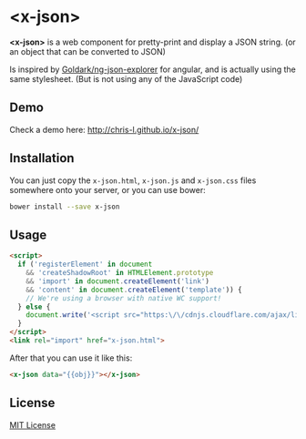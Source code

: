 # &lt;x-json&gt;


**&lt;x-json&gt;** is a web component for pretty-print and display a JSON string. (or an object that can be converted to JSON)

Is inspired by [Goldark/ng-json-explorer](https://github.com/Goldark/ng-json-explorer) for angular, and is actually using the same stylesheet. (But is not using any of the JavaScript code)

## Demo

Check a demo here: http://chris-l.github.io/x-json/

## Installation

You can just copy the `x-json.html`, `x-json.js` and `x-json.css` files somewhere onto your server, or you can use bower:

```bash
bower install --save x-json
```

## Usage

```html
<script>
  if ('registerElement' in document
    && 'createShadowRoot' in HTMLElement.prototype
    && 'import' in document.createElement('link')
    && 'content' in document.createElement('template')) {
    // We're using a browser with native WC support!
  } else {
    document.write('<script src="https:\/\/cdnjs.cloudflare.com/ajax/libs/polymer/0.3.4/platform.js"><\/script>')
  }
</script>
<link rel="import" href="x-json.html">
```

After that you can use it like this:

```html
<x-json data="{{obj}}"></x-json>
```

## License

[MIT License](http://opensource.org/licenses/MIT)
